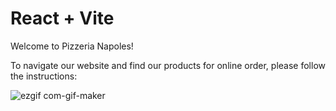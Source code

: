 # React + Vite

Welcome to Pizzeria Napoles!

To navigate our website and find our products for online order, please follow the instructions:


![ezgif com-gif-maker](https://github.com/barbara-fuentebuena/reactVite/assets/123961331/b24cf67c-c4e3-4a57-a25c-364939c19811)


